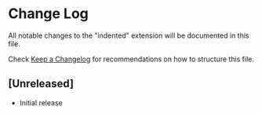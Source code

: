# Change Log
All notable changes to the "indented" extension will be documented in this file.

Check [Keep a Changelog](http://keepachangelog.com/) for recommendations on how to structure this file.

## [Unreleased]
- Initial release